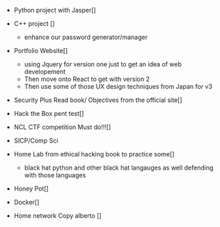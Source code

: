 - Python project  with Jasper[]
- C++ project []
	- enhance our password generator/manager 
- Portfolio Website[]
	- using Jquery for version one just to get an idea of web developement 
	- Then move onto React to get with version 2 
	- Then use some of those UX design techniques from Japan for v3

- Security Plus Read book/ Objectives from the official site[]
- Hack the Box pent test[]
- NCL CTF competition Must do!!![]
- SICP/Comp Sci
- Home Lab from ethical hacking book to practice some[] 
	- black hat python and other black hat langauges as well defending with those languages 
- Honey Pot[] 
- Docker[]
- Home network Copy alberto []